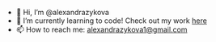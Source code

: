 - 👋 Hi, I’m @alexandrazykova
- 🌱 I’m currently learning to code! Check out my work [here](https://alexandrazykova.github.io/professional-portfolio/)
- 📫 How to reach me: alexandrazykova1@gmail.com

<!---
alexandrazykova/alexandrazykova is a ✨ special ✨ repository because its `README.md` (this file) appears on your GitHub profile.
You can click the Preview link to take a look at your changes.
--->
